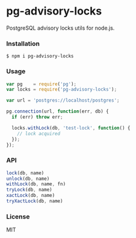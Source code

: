 # pg-advisory-locks

PostgreSQL advisory locks utils for node.js.

### Installation

    $ npm i pg-advisory-locks

### Usage

```js
var pg    = require('pg');
var locks = require('pg-advisory-locks');

var url = 'postgres://localhost/postgres';

pg.connection(url, function(err, db) {
  if (err) throw err;

  locks.withLock(db, 'test-lock', function() {
    // lock acquired
  });
});
```

### API

```js
lock(db, name)
unlock(db, name)
withLock(db, name, fn)
tryLock(db, name)
xactLock(db, name)
tryXactLock(db, name)
```

### License

MIT
